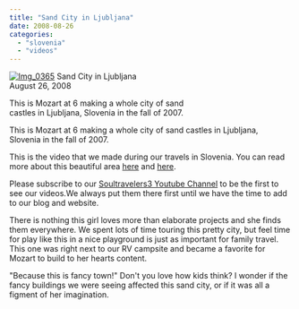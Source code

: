 ```yaml
---
title: "Sand City in Ljubljana"
date: 2008-08-26
categories: 
  - "slovenia"
  - "videos"
---
```


 [![Img_0365](http://soultravelers3new.local/images/2008/08/30/img_0365.png "Img_0365")](https://pub-ac94b3f306b24c0dba4238943c97f2e1.r2.dev/photos/uncategorized/2008/08/30/img_0365.png) Sand City in Ljubljana  
August 26, 2008  
  
This is Mozart at 6 making a whole city of sand  
castles in Ljubljana, Slovenia in the fall of 2007.

<!--more-->

This is Mozart at 6 making a whole city of sand castles in Ljubljana, Slovenia in the fall of 2007.

This is the video that we made during our travels in Slovenia. You can read more about this beautiful area [here](http://soultravelers3new.local/2007/10/lovely-ljublija.html) and [here](http://soultravelers3new.local/2007/10/beautiful-lake.html).

Please subscribe to our [Soultravelers3 Youtube Channel](http://www.youtube.com/user/soultravelers3) to be the first to see our videos.We always put them there first until we have the time to add to our blog and website.

There is nothing this girl loves more than elaborate projects and she finds them everywhere. We spent lots of time touring this pretty city, but feel time for play like this in a nice playground is just as important for family travel. This one was right next to our RV campsite and became a favorite for Mozart to build to her hearts content.  
  
"Because this is fancy town!" Don't you love how kids think? I wonder if the fancy buildings we were seeing affected this sand city, or if it was all a figment of her imagination.
